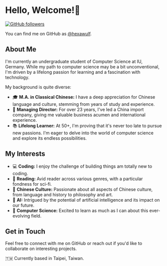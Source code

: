 # Hello, Welcome!👋

[![GitHub followers](https://img.shields.io/github/followers/hexawulf?style=social)](https://github.com/hexawulf/followers)

You can find me on GitHub as [@hexawulf](https://github.com/hexawulf).

## About Me

I'm currently an undergraduate student of Computer Science at IU, Germany.  While my path to computer science may be a bit unconventional, I'm driven by a lifelong passion for learning and a fascination with technology.

My background is quite diverse:

* 🎓 **M.A. in Classical Chinese:**  I have a deep appreciation for Chinese language and culture, stemming from years of study and experience.
* 💼 **Managing Director:** For over 23 years, I've led a China import company, giving me valuable business acumen and international experience.
* 📚 **Lifelong Learner:**  At 50+, I'm proving that it's never too late to pursue new passions. I'm eager to delve into the world of computer science and explore its endless possibilities.

## My Interests

* 💻 **Coding:** I enjoy the challenge of building things am totally new to coding.
* 📖 **Reading:**  Avid reader across various genres, with a particular fondness for sci-fi.
* 🐉 **Chinese Culture:**  Passionate about all aspects of Chinese culture, from language and history to philosophy and art.
* 🤖 **AI:**  Intrigued by the potential of artificial intelligence and its impact on our future.
* 🔬 **Computer Science:**  Excited to learn as much as I can about this ever-evolving field.

## Get in Touch

Feel free to connect with me on GitHub or reach out if you'd like to collaborate on interesting projects.

🇹🇼 Currently based in Taipei, Taiwan.
